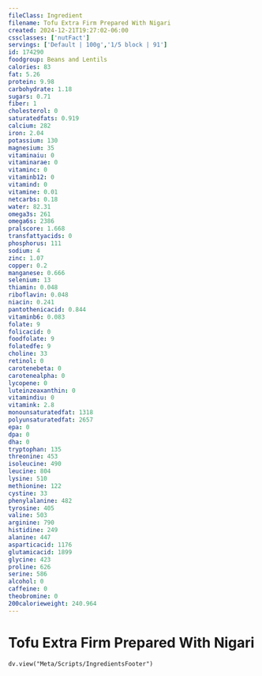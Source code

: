 ```yaml
---
fileClass: Ingredient
filename: Tofu Extra Firm Prepared With Nigari
created: 2024-12-21T19:27:02-06:00
cssclasses: ['nutFact']
servings: ['Default | 100g','1/5 block | 91']
id: 174290
foodgroup: Beans and Lentils
calories: 83
fat: 5.26
protein: 9.98
carbohydrate: 1.18
sugars: 0.71
fiber: 1
cholesterol: 0
saturatedfats: 0.919
calcium: 282
iron: 2.04
potassium: 130
magnesium: 35
vitaminaiu: 0
vitaminarae: 0
vitaminc: 0
vitaminb12: 0
vitamind: 0
vitamine: 0.01
netcarbs: 0.18
water: 82.31
omega3s: 261
omega6s: 2386
pralscore: 1.668
transfattyacids: 0
phosphorus: 111
sodium: 4
zinc: 1.07
copper: 0.2
manganese: 0.666
selenium: 13
thiamin: 0.048
riboflavin: 0.048
niacin: 0.241
pantothenicacid: 0.844
vitaminb6: 0.083
folate: 9
folicacid: 0
foodfolate: 9
folatedfe: 9
choline: 33
retinol: 0
carotenebeta: 0
carotenealpha: 0
lycopene: 0
luteinzeaxanthin: 0
vitamindiu: 0
vitamink: 2.8
monounsaturatedfat: 1318
polyunsaturatedfat: 2657
epa: 0
dpa: 0
dha: 0
tryptophan: 135
threonine: 453
isoleucine: 490
leucine: 804
lysine: 510
methionine: 122
cystine: 33
phenylalanine: 482
tyrosine: 405
valine: 503
arginine: 790
histidine: 249
alanine: 447
asparticacid: 1176
glutamicacid: 1899
glycine: 423
proline: 626
serine: 586
alcohol: 0
caffeine: 0
theobromine: 0
200calorieweight: 240.964
---
```


# Tofu Extra Firm Prepared With Nigari

```dataviewjs
dv.view("Meta/Scripts/IngredientsFooter")
```
